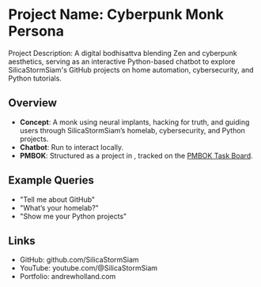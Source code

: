 # Project Name: Cyberpunk Monk Persona
Project Description: A digital bodhisattva blending Zen and cyberpunk aesthetics, serving as an interactive Python-based chatbot to explore SilicaStormSiam's GitHub projects on home automation, cybersecurity, and Python tutorials.
## Overview
- **Concept**: A monk using neural implants, hacking for truth, and guiding users through SilicaStormSiam’s homelab, cybersecurity, and Python projects.
- **Chatbot**: Run  to interact locally.
- **PMBOK**: Structured as a project in , tracked on the [PMBOK Task Board](https://github.com/users/silicastormsiam/projects/2).
## Example Queries
- "Tell me about GitHub"
- "What’s your homelab?"
- "Show me your Python projects"
## Links
- GitHub: github.com/SilicaStormSiam
- YouTube: youtube.com/@SilicaStormSiam
- Portfolio: andrewholland.com
